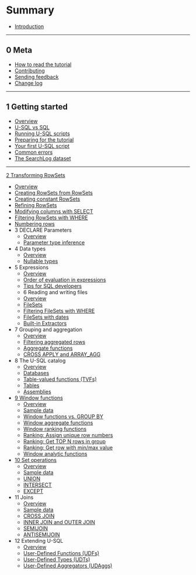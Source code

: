 # Summary

* [Introduction](README.md)

---

## 0 Meta

* [How to read the tutorial](ch00/how-to-read.md)
* [Contributing](ch00/contributing.md)
* [Sending feedback](ch00/feedback.md)
* [Change log](ch00/change-log.md)

---

## 1 Getting started

* [Overview](ch01/getting-started-intro.md)
* [U-SQL vs SQL](ch01/usql-vs-sql.md)
* [Running U-SQL scripts](ch01/running-usql-scripts.md)
* [Preparing for the tutorial](ch01/preparing-for-the-tutorial.md)
* [Your first U-SQL script](ch01/your-first-usql-script.md)
* [Common errors](ch01/common-errors.md)
* [The SearchLog dataset](ch01/searchlog-dataset.md)

---

[2 Transforming RowSets](2-transforming-rowsets.md)
  * [Overview](ch02/transforming-rowsets-intro.md)
  * [Creating RowSets from RowSets](ch02/creating-rowsets-from-rowsets.md)
  * [Creating constant RowSets](ch02/creating-constant-rowsets.md)
  * [Refining RowSets](ch02/refining-rowsets.md)
  * [Modifying columns with SELECT](ch02/modifying-columns-with-select.md)
  * [Filtering RowSets with WHERE](ch02/filtering-rowsets-with-where.md)
  * [Numbering rows](ch02/numbering-rows.md)
* 3 DECLARE Parameters
  * [Overview](ch03/declare-parameters-intro.md)
  * [Parameter type inference](ch03/parameter-type-inference.md)
* 4 Data types
  * [Overview](ch04/data-types-intro.md)
  * [Nullable types](ch04/nullable-types.md)
* 5 Expressions
  * [Overview](ch05/expressions-intro.md)
  * [Order of evaluation in expressions](ch05/order-of-evaluation-in-expressions.md)
  * [Tips for SQL developers](ch05/tips-for-sql-developers.md)
  * 6 Reading and writing files
  * [Overview](ch06/reading-and-writing-files-intro.md)
  * [FileSets](ch06/filesets.md)
  * [Filtering FileSets with WHERE](ch06/filtering-filesets-with-where.md)
  * [FileSets with dates](ch06/filesets-with-dates.md)
  * [Built-in Extractors](ch06/built-in-extractors.md)
* 7 Grouping and aggregation
  * [Overview](ch07/grouping-and-aggregation-intro.md)
  * [Filtering aggregated rows](ch07/filtering-aggregated-rows.md)
  * [Aggregate functions](ch07/aggregate-functions.md)
  * [CROSS APPLY and ARRAY\_AGG](ch07/cross-apply-and-array_agg.md)
* 8 The U-SQL catalog
  * [Overview](ch08/usql-catalog-intro.md)
  * [Databases](ch08/usql-databases.md)
  * [Table-valued functions \(TVFs\)](ch08/usql-table-valued-functions.md)
  * [Tables](ch08/usql-tables.md)
  * [Assemblies](ch08/assemblies.md)
* [9 Window functions](9-window-functions.md)
  * [Overview](ch09/window-functions-intro.md)
  * [Sample data](ch09/sample-data.md)
  * [Window functions vs. GROUP BY](ch09/window-functions-vs-group-by.md)
  * [Window aggregate functions](ch09/window-aggregate-functions.md)
  * [Window ranking functions](ch09/window-ranking-functions.md)
  * [Ranking: Assign unique row numbers](ch09/ranking-assign-new-unique-row-numbers.md)
  * [Ranking: Get TOP N rows in group](ch09/ranking-get-top-n-rows-in-group.md)
  * [Ranking: Get row with min/max value](ch09/ranking-get-row-with-min-max-value.md)
  * [Window analytic functions](ch09/window-analytic-functions.md)
* [10 Set operations](10-set-operations.md)
  * [Overview](ch10/set-operations-intro.md)
  * [Sample data](ch10/sample-data.md)
  * [UNION](ch10/union.md)
  * [INTERSECT](ch10/intersect.md)
  * [EXCEPT](ch10/except.md)
* 11 Joins
  * [Overview](ch11/joins-intro.md)
  * [Sample data](ch11/sample-data.md)
  * [CROSS JOIN](ch11/cross-join.md)
  * [INNER JOIN and OUTER JOIN](ch11/ch11/inner-join-and-outer-join.md.md)
  * [SEMIJOIN](ch11/semijoin.md)
  * [ANTISEMIJOIN](ch11/antisemijoin.md)
* 12 Extending U-SQL
  * [Overview](ch12/extending-usql-intro.md)
  * [User-Defined Functions \(UDFs\)](ch12/user-defined-functions.md)
  * [User-Defined Types \(UDTs\)](ch12/user-defined-types.md)
  * [User-Defined Aggregators \(UDAggs\)](ch12/user-defined-aggregators.md)

